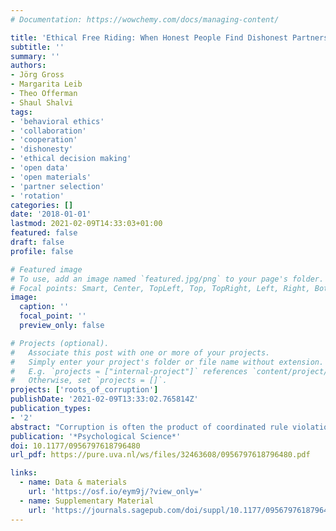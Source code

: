 ```yaml
---
# Documentation: https://wowchemy.com/docs/managing-content/

title: 'Ethical Free Riding: When Honest People Find Dishonest Partners'
subtitle: ''
summary: ''
authors:
- Jörg Gross
- Margarita Leib
- Theo Offerman
- Shaul Shalvi
tags:
- 'behavioral ethics'
- 'collaboration'
- 'cooperation'
- 'dishonesty'
- 'ethical decision making'
- 'open data'
- 'open materials'
- 'partner selection'
- 'rotation'
categories: []
date: '2018-01-01'
lastmod: 2021-02-09T14:33:03+01:00
featured: false
draft: false
profile: false

# Featured image
# To use, add an image named `featured.jpg/png` to your page's folder.
# Focal points: Smart, Center, TopLeft, Top, TopRight, Left, Right, BottomLeft, Bottom, BottomRight.
image:
  caption: ''
  focal_point: ''
  preview_only: false

# Projects (optional).
#   Associate this post with one or more of your projects.
#   Simply enter your project's folder or file name without extension.
#   E.g. `projects = ["internal-project"]` references `content/project/deep-learning/index.md`.
#   Otherwise, set `projects = []`.
projects: ['roots_of_corruption']
publishDate: '2021-02-09T13:33:02.765814Z'
publication_types:
- '2'
abstract: "Corruption is often the product of coordinated rule violations. Here, we investigated how such corrupt collaboration emerges and spreads when people can choose their partners versus when they cannot. Participants were assigned a partner and could increase their payoff by coordinated lying. After several interactions, they were either free to choose whether to stay with or switch their partner or forced to stay with or switch their partner. Results reveal that both dishonest and honest people exploit the freedom to choose a partner. Dishonest people seek a partner who will also lie—a “partner in crime.” Honest people, by contrast, engage in ethical free riding: They refrain from lying but also from leaving dishonest partners, taking advantage of their partners' lies. We conclude that to curb collaborative corruption, relying on people's honesty is insufficient. Encouraging honest individuals not to engage in ethical free riding is essential."
publication: '*Psychological Science*'
doi: 10.1177/0956797618796480
url_pdf: https://pure.uva.nl/ws/files/32463608/0956797618796480.pdf

links:
  - name: Data & materials
    url: 'https://osf.io/eym9j/?view_only='
  - name: Supplementary Material
    url: 'https://journals.sagepub.com/doi/suppl/10.1177/0956797618796480/suppl_file/ShalviSupplementalMaterial.pdf'
---
```

